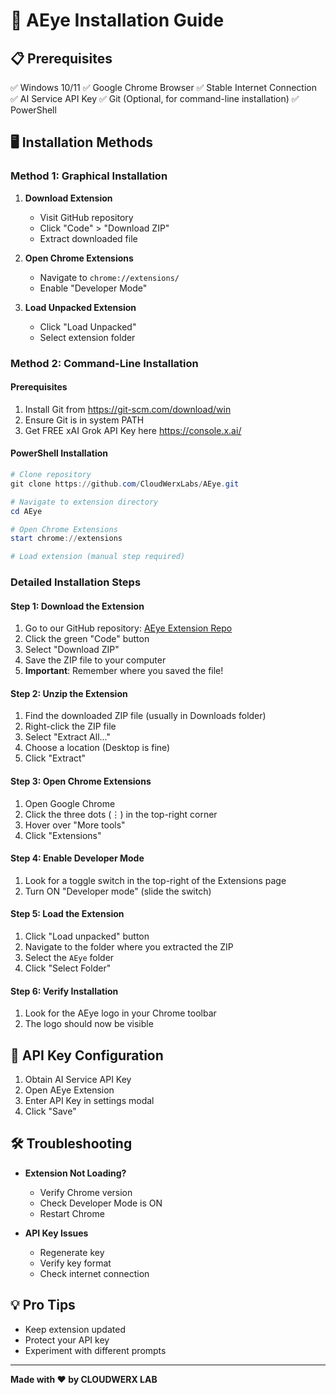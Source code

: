 # 🚀 AEye Installation Guide

## 📋 Prerequisites

✅ Windows 10/11
✅ Google Chrome Browser
✅ Stable Internet Connection
✅ AI Service API Key
✅ Git (Optional, for command-line installation)
✅ PowerShell

## 🖥️ Installation Methods

### Method 1: Graphical Installation

1. **Download Extension**
   - Visit GitHub repository
   - Click "Code" > "Download ZIP"
   - Extract downloaded file

2. **Open Chrome Extensions**
   - Navigate to `chrome://extensions/`
   - Enable "Developer Mode"

3. **Load Unpacked Extension**
   - Click "Load Unpacked"
   - Select extension folder

### Method 2: Command-Line Installation

#### Prerequisites
1. Install Git from https://git-scm.com/download/win
2. Ensure Git is in system PATH
3. Get FREE xAI Grok API Key here https://console.x.ai/

#### PowerShell Installation
```powershell
# Clone repository
git clone https://github.com/CloudWerxLabs/AEye.git

# Navigate to extension directory
cd AEye

# Open Chrome Extensions
start chrome://extensions

# Load extension (manual step required)
```

### Detailed Installation Steps

#### Step 1: Download the Extension
1. Go to our GitHub repository: [AEye Extension Repo](https://github.com/CloudWerxLabs/AEye)
2. Click the green "Code" button
3. Select "Download ZIP"
4. Save the ZIP file to your computer
5. **Important**: Remember where you saved the file!

#### Step 2: Unzip the Extension
1. Find the downloaded ZIP file (usually in Downloads folder)
2. Right-click the ZIP file
3. Select "Extract All..."
4. Choose a location (Desktop is fine)
5. Click "Extract"

#### Step 3: Open Chrome Extensions
1. Open Google Chrome
2. Click the three dots (⋮) in the top-right corner
3. Hover over "More tools"
4. Click "Extensions"

#### Step 4: Enable Developer Mode
1. Look for a toggle switch in the top-right of the Extensions page
2. Turn ON "Developer mode" (slide the switch)

#### Step 5: Load the Extension
1. Click "Load unpacked" button
2. Navigate to the folder where you extracted the ZIP
3. Select the `AEye` folder
4. Click "Select Folder"

#### Step 6: Verify Installation
1. Look for the AEye logo in your Chrome toolbar
2. The logo should now be visible

## 🔑 API Key Configuration

1. Obtain AI Service API Key
2. Open AEye Extension
3. Enter API Key in settings modal
4. Click "Save"

## 🛠 Troubleshooting

- **Extension Not Loading?**
  - Verify Chrome version
  - Check Developer Mode is ON
  - Restart Chrome

- **API Key Issues**
  - Regenerate key
  - Verify key format
  - Check internet connection

## 💡 Pro Tips

- Keep extension updated
- Protect your API key
- Experiment with different prompts

---

**Made with ❤️ by CLOUDWERX LAB**
